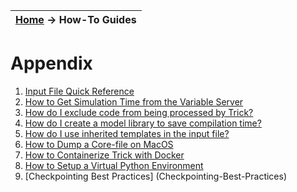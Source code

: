 | [Home](/trick) → How-To Guides |
|------------------------------|

# Appendix
01. [Input File Quick Reference](/trick/not_referenced/Input-File-Quick-Reference)
01. [How to Get Simulation Time from the Variable Server](HOWTOgetSimulationTimeFromTheVariableServer)
01. [How do I exclude code from being processed by Trick?](How-To-Exclude-Code)
01. [How do I create a model library to save compilation time?](/trick/documentation/building_a_simulation/Trickified-Project-Libraries)
01. [How do I use inherited templates in the input file?](How-To-Use-Inherited-Templates)
01. [How to Dump a Core-file on MacOS](How-to-dump-core-file-on-MacOS)
01. [How to Containerize Trick with Docker](How-To-Containerize-Trick-with-Docker)
01. [How to Setup a Virtual Python Environment](How-To-Python-Virtual-Environment)
01. [Checkpointing Best Practices] (Checkpointing-Best-Practices)
